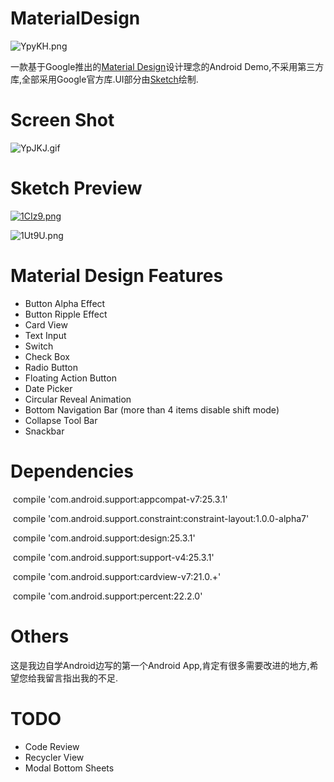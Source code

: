 # MaterialDesign

![YpyKH.png](https://s1.ax1x.com/2017/10/17/YpyKH.png)

一款基于Google推出的[Material Design](https://material.io/)设计理念的Android Demo,不采用第三方库,全部采用Google官方库.UI部分由[Sketch](http://sketchapp.com/)绘制.

# Screen Shot

![YpJKJ.gif](https://s1.ax1x.com/2017/10/17/YpJKJ.gif)

# Sketch Preview

[![1CIz9.png](https://s1.ax1x.com/2017/09/29/1CIz9.png)](https://imgchr.com/i/1CUVf)

![1Ut9U.png](https://s1.ax1x.com/2017/10/02/1Ut9U.png)

# Material Design Features

- Button Alpha Effect
- Button Ripple Effect
- Card View
- Text Input 
- Switch
- Check Box
- Radio Button
- Floating Action Button
- Date Picker
- Circular Reveal Animation
- Bottom Navigation Bar (more than 4 items disable shift mode)
- Collapse Tool Bar
- Snackbar

# Dependencies

​    compile 'com.android.support:appcompat-v7:25.3.1'

​    compile 'com.android.support.constraint:constraint-layout:1.0.0-alpha7'

​    compile 'com.android.support:design:25.3.1'

​    compile 'com.android.support:support-v4:25.3.1'

​    compile 'com.android.support:cardview-v7:21.0.+'

​    compile 'com.android.support:percent:22.2.0'

# Others

这是我边自学Android边写的第一个Android App,肯定有很多需要改进的地方,希望您给我留言指出我的不足.

# TODO

- Code Review
- Recycler View
- Modal Bottom Sheets